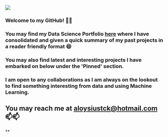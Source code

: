 ![](https://user-images.githubusercontent.com/64775878/87229922-ceecc180-c3de-11ea-9c66-62c6f801c84e.jpg)

### Welcome to my GitHub! 👋👋

### You may find my Data Science Portfolio [here](https://loyloyy.github.io/Portfolio_Website/) where I have consolidated and given a quick summary of my past projects in a reader friendly format 😄

### You may also find latest and interesting projects I have embarked on below under the 'Pinned' section.

### I am open to any collaborations as I am always on the lookout to find something interesting from data and using Machine Learning. 

## You may reach me at aloysiustck@hotmail.com 📫📫


**

